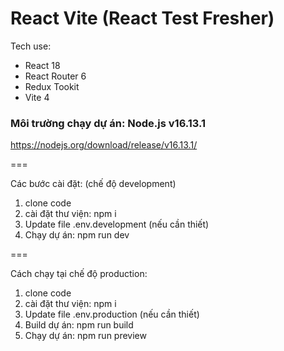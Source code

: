 # React Vite (React Test Fresher)

Tech use:

- React 18
- React Router 6
- Redux Tookit
- Vite 4

### Môi trường chạy dự án: Node.js v16.13.1

https://nodejs.org/download/release/v16.13.1/

===

Các bước cài đặt: (chế độ development)

1. clone code
2. cài đặt thư viện: npm i
3. Update file .env.development (nếu cần thiết)
4. Chạy dự án: npm run dev

===

Cách chạy tại chế độ production:

1. clone code
2. cài đặt thư viện: npm i
3. Update file .env.production (nếu cần thiết)
4. Build dự án: npm run build
5. Chạy dự án: npm run preview
